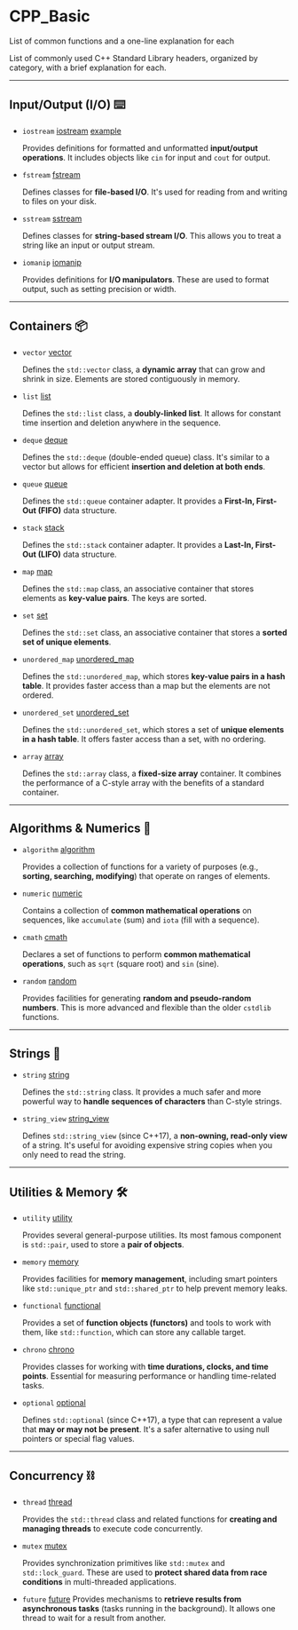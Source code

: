 # CPP_Basic
List of common functions and a one-line explanation for each





List of commonly used C++ Standard Library headers, organized by category, with a brief explanation for each.

***

## Input/Output (I/O) ⌨️

* `iostream` [iostream](iostream/iostream.md) [example](iostream/iostream.cpp)

    Provides definitions for formatted and unformatted **input/output operations**. It includes objects like `cin` for input and `cout` for output.
* `fstream` [fstream](fstream/fstream.md)

    Defines classes for **file-based I/O**. It's used for reading from and writing to files on your disk.
* `sstream` [sstream](sstream/sstream.md)

    Defines classes for **string-based stream I/O**. This allows you to treat a string like an input or output stream.
* `iomanip` [iomanip](iomanip/iomanip.md)

    Provides definitions for **I/O manipulators**. These are used to format output, such as setting precision or width.

***

## Containers 📦

* `vector` [vector](vector/vector.md)

    Defines the `std::vector` class, a **dynamic array** that can grow and shrink in size. Elements are stored contiguously in memory.

* `list` [list](list/list.md)

    Defines the `std::list` class, a **doubly-linked list**. It allows for constant time insertion and deletion anywhere in the sequence.

* `deque` [deque](deque/deque.md)

    Defines the `std::deque` (double-ended queue) class. It's similar to a vector but allows for efficient **insertion and deletion at both ends**.

* `queue` [queue](queue/queue.md)

    Defines the `std::queue` container adapter. It provides a **First-In, First-Out (FIFO)** data structure.

* `stack` [stack](stack/stack.md)

    Defines the `std::stack` container adapter. It provides a **Last-In, First-Out (LIFO)** data structure.

* `map` [map](map/map.md)

    Defines the `std::map` class, an associative container that stores elements as **key-value pairs**. The keys are sorted.

* `set` [set](set/set.md)

    Defines the `std::set` class, an associative container that stores a **sorted set of unique elements**.

* `unordered_map` [unordered_map](unordered_map/unordered_map.md)

    Defines the `std::unordered_map`, which stores **key-value pairs in a hash table**. It provides faster access than a map but the elements are not ordered.

* `unordered_set` [unordered_set](unordered_set/unordered_set.md)

    Defines the `std::unordered_set`, which stores a set of **unique elements in a hash table**. It offers faster access than a set, with no ordering.

* `array` [array](array/array.md)

    Defines the `std::array` class, a **fixed-size array** container. It combines the performance of a C-style array with the benefits of a standard container.

***

## Algorithms & Numerics 🧮

* `algorithm` [algorithm](algorithm/algorithm.md)

    Provides a collection of functions for a variety of purposes (e.g., **sorting, searching, modifying**) that operate on ranges of elements.

* `numeric` [numeric](numeric/numeric.md)

    Contains a collection of **common mathematical operations** on sequences, like `accumulate` (sum) and `iota` (fill with a sequence).

* `cmath` [cmath](cmath/cmath.md)

    Declares a set of functions to perform **common mathematical operations**, such as `sqrt` (square root) and `sin` (sine).

* `random` [random](random/random.md)

    Provides facilities for generating **random and pseudo-random numbers**. This is more advanced and flexible than the older `cstdlib` functions.

***

## Strings 📝

* `string` [string](string/string.md)

    Defines the `std::string` class. It provides a much safer and more powerful way to **handle sequences of characters** than C-style strings.

* `string_view` [string_view](string_view/string_view.md)

    Defines `std::string_view` (since C++17), a **non-owning, read-only view** of a string. It's useful for avoiding expensive string copies when you only need to read the string.

***

## Utilities & Memory 🛠️

* `utility` [utility](utility/utility.md)

    Provides several general-purpose utilities. Its most famous component is `std::pair`, used to store a **pair of objects**.

* `memory` [memory](memory/memory.md)

    Provides facilities for **memory management**, including smart pointers like `std::unique_ptr` and `std::shared_ptr` to help prevent memory leaks.

* `functional` [functional](functional/functional.md)

    Provides a set of **function objects (functors)** and tools to work with them, like `std::function`, which can store any callable target.

* `chrono` [chrono](chrono/chrono.md)

    Provides classes for working with **time durations, clocks, and time points**. Essential for measuring performance or handling time-related tasks.

* `optional` [optional](optional/optional.md)

    Defines `std::optional` (since C++17), a type that can represent a value that **may or may not be present**. It's a safer alternative to using null pointers or special flag values.

***

## Concurrency ⛓️

* `thread` [thread](thread/thread.md)

    Provides the `std::thread` class and related functions for **creating and managing threads** to execute code concurrently.

* `mutex` [mutex](mutex/mutex.md)

    Provides synchronization primitives like `std::mutex` and `std::lock_guard`. These are used to **protect shared data from race conditions** in multi-threaded applications.
    
* `future` [future](future/future.md)
    Provides mechanisms to **retrieve results from asynchronous tasks** (tasks running in the background). It allows one thread to wait for a result from another.


